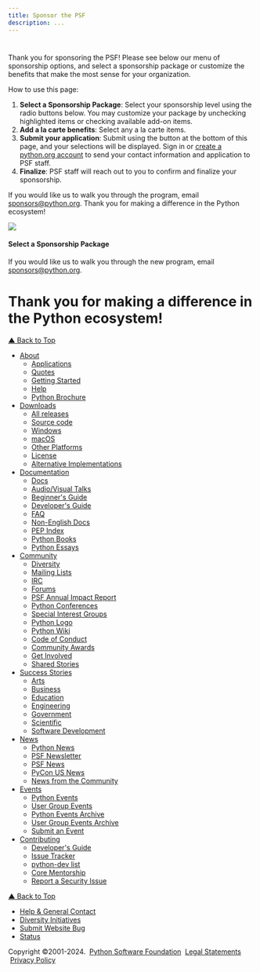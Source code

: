 ```yaml
---
title: Sponsor the PSF
description: ...
---
```


# 


Thank you for sponsoring the PSF! Please see below our menu of sponsorship options, and select a sponsorship package or customize the benefits that make the most sense for your organization.


How to use this page:


1. **Select a Sponsorship Package**: Select your sponsorship level using the radio buttons below. You may customize your package by unchecking highlighted items or checking available add\-on items.
2. **Add a la carte benefits**: Select any a la carte items.
3. **Submit your application**: Submit using the button at the bottom of this page, and your selections will be displayed. Sign in or [create a python.org account](/accounts/signup/) to send your contact information and application to PSF staff.
4. **Finalize**: PSF staff will reach out to you to confirm and finalize your sponsorship.


If you would like us to walk you through the program, email [sponsors@python.org](mailto:sponsors@python.org). Thank you for making a difference in the Python ecosystem!




![](/static/img/sponsors/title-1.73a718214dc5.svg)
#### Select a Sponsorship Package








If you would like us to walk you through the new program, email sponsors@python.org.
# Thank you for making a difference in the Python ecosystem!






[▲ Back to Top](#python-network)
* [About](/about/)
	+ [Applications](/about/apps/)
	+ [Quotes](/about/quotes/)
	+ [Getting Started](/about/gettingstarted/)
	+ [Help](/about/help/)
	+ [Python Brochure](http://brochure.getpython.info/)
* [Downloads](/downloads/)
	+ [All releases](/downloads/)
	+ [Source code](/downloads/source/)
	+ [Windows](/downloads/windows/)
	+ [macOS](/downloads/macos/)
	+ [Other Platforms](/download/other/)
	+ [License](https://docs.python.org/3/license.html)
	+ [Alternative Implementations](/download/alternatives)
* [Documentation](/doc/)
	+ [Docs](/doc/)
	+ [Audio/Visual Talks](/doc/av)
	+ [Beginner's Guide](https://wiki.python.org/moin/BeginnersGuide)
	+ [Developer's Guide](https://devguide.python.org/)
	+ [FAQ](https://docs.python.org/faq/)
	+ [Non\-English Docs](http://wiki.python.org/moin/Languages)
	+ [PEP Index](https://peps.python.org)
	+ [Python Books](https://wiki.python.org/moin/PythonBooks)
	+ [Python Essays](/doc/essays/)
* [Community](/community/)
	+ [Diversity](/community/diversity/)
	+ [Mailing Lists](/community/lists/)
	+ [IRC](/community/irc/)
	+ [Forums](/community/forums/)
	+ [PSF Annual Impact Report](/psf/annual-report/2021/)
	+ [Python Conferences](/community/workshops/)
	+ [Special Interest Groups](/community/sigs/)
	+ [Python Logo](/community/logos/)
	+ [Python Wiki](https://wiki.python.org/moin/)
	+ [Code of Conduct](/psf/conduct/)
	+ [Community Awards](/community/awards)
	+ [Get Involved](/psf/get-involved/)
	+ [Shared Stories](/psf/community-stories/)
* [Success Stories](/success-stories/ "success-stories")
	+ [Arts](/success-stories/category/arts/)
	+ [Business](/success-stories/category/business/)
	+ [Education](/success-stories/category/education/)
	+ [Engineering](/success-stories/category/engineering/)
	+ [Government](/success-stories/category/government/)
	+ [Scientific](/success-stories/category/scientific/)
	+ [Software Development](/success-stories/category/software-development/)
* [News](/blogs/ "News from around the Python world")
	+ [Python News](/blogs/ "Python Insider Blog Posts")
	+ [PSF Newsletter](/psf/newsletter/ "Python Software Foundation Newsletter")
	+ [PSF News](http://pyfound.blogspot.com/ "PSF Blog")
	+ [PyCon US News](http://pycon.blogspot.com/ "PyCon Blog")
	+ [News from the Community](http://planetpython.org/ "Planet Python")
* [Events](/events/)
	+ [Python Events](/events/python-events/)
	+ [User Group Events](/events/python-user-group/)
	+ [Python Events Archive](/events/python-events/past/)
	+ [User Group Events Archive](/events/python-user-group/past/)
	+ [Submit an Event](https://wiki.python.org/moin/PythonEventsCalendar#Submitting_an_Event)
* [Contributing](/dev/)
	+ [Developer's Guide](https://devguide.python.org/)
	+ [Issue Tracker](https://github.com/python/cpython/issues)
	+ [python\-dev list](https://mail.python.org/mailman/listinfo/python-dev)
	+ [Core Mentorship](/dev/core-mentorship/)
	+ [Report a Security Issue](/dev/security/)


[▲ Back to Top](#python-network)

 


* [Help \& General Contact](/about/help/)
* [Diversity Initiatives](/community/diversity/)
* [Submit Website Bug](https://github.com/python/pythondotorg/issues)
* [Status](https://status.python.org/)




Copyright ©2001\-2024\.
  [Python Software Foundation](/psf-landing/)
  [Legal Statements](/about/legal/)
  [Privacy Policy](/privacy/)





















